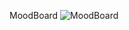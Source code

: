 MoodBoard
![MoodBoard](https://github.com/user-attachments/assets/8562d530-bfc6-4fee-932a-659d8319950a)
